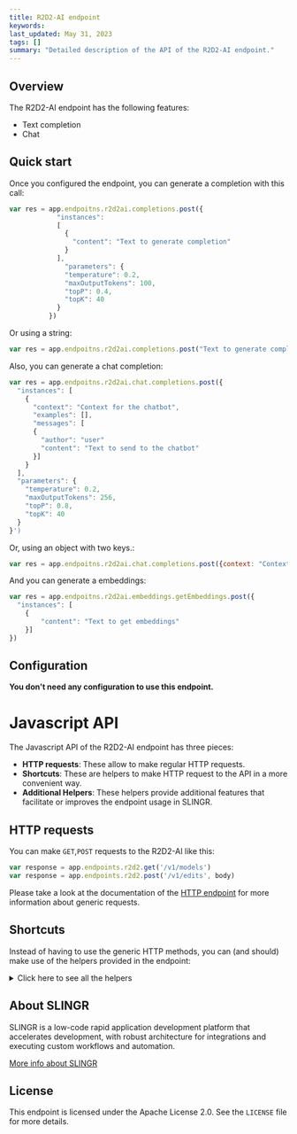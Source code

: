 ```yaml
---
title: R2D2-AI endpoint
keywords: 
last_updated: May 31, 2023
tags: []
summary: "Detailed description of the API of the R2D2-AI endpoint."
---
```


## Overview

The R2D2-AI endpoint has the following features:
 
- Text completion
- Chat


## Quick start

Once you configured the endpoint, you can generate a completion with this call:


```js
var res = app.endpoitns.r2d2ai.completions.post({
            "instances": 
            [
              {
                "content": "Text to generate completion" 
              }
            ],
              "parameters": {
              "temperature": 0.2,
              "maxOutputTokens": 100,
              "topP": 0.4,
              "topK": 40
            }
          })
```
Or using a string:
```js
var res = app.endpoitns.r2d2ai.completions.post("Text to generate completion")
```
Also, you can generate a chat completion:
```js
var res = app.endpoitns.r2d2ai.chat.completions.post({
  "instances": [
    {
      "context": "Context for the chatbot",
      "examples": [],
      "messages": [
      {
        "author": "user"
        "content": "Text to send to the chatbot" 
      }]
    }
  ],
  "parameters": {
    "temperature": 0.2,
    "maxOutputTokens": 256,
    "topP": 0.8,
    "topK": 40
  }
}')
```
Or, using an object with two keys.:
```js
var res = app.endpoitns.r2d2ai.chat.completions.post({context: "Context for the chatbot", "message": "Text to send to the chatbot"})
```
And you can generate a embeddings:
```js
var res = app.endpoitns.r2d2ai.embeddings.getEmbeddings.post({
  "instances": [
    {
        "content": "Text to get embeddings"
    }]
})
```
## Configuration

**You don't need any configuration to use this endpoint.**

# Javascript API

The Javascript API of the R2D2-AI endpoint has three pieces:

- **HTTP requests**: These allow to make regular HTTP requests.
- **Shortcuts**: These are helpers to make HTTP request to the API in a more convenient way.
- **Additional Helpers**: These helpers provide additional features that facilitate or improves the endpoint usage in SLINGR.

## HTTP requests
You can make `GET`,`POST` requests to the R2D2-AI like this:
```javascript
var response = app.endpoints.r2d2.get('/v1/models')
var response = app.endpoints.r2d2.post('/v1/edits', body)
```

Please take a look at the documentation of the [HTTP endpoint](https://github.com/slingr-stack/http-endpoint#javascript-api)
for more information about generic requests.

## Shortcuts

Instead of having to use the generic HTTP methods, you can (and should) make use of the helpers provided in the endpoint:
<details>
    <summary>Click here to see all the helpers</summary>

<br>

* API URL: '/v1/models'
* HTTP Method: 'GET'
* More info: https://platform.openai.com/docs/api-reference
```javascript
app.endpoints.chatgpt.models.get()
```
---


</details>

## About SLINGR

SLINGR is a low-code rapid application development platform that accelerates development, with robust architecture for integrations and executing custom workflows and automation.

[More info about SLINGR](https://slingr.io)

## License

This endpoint is licensed under the Apache License 2.0. See the `LICENSE` file for more details.
